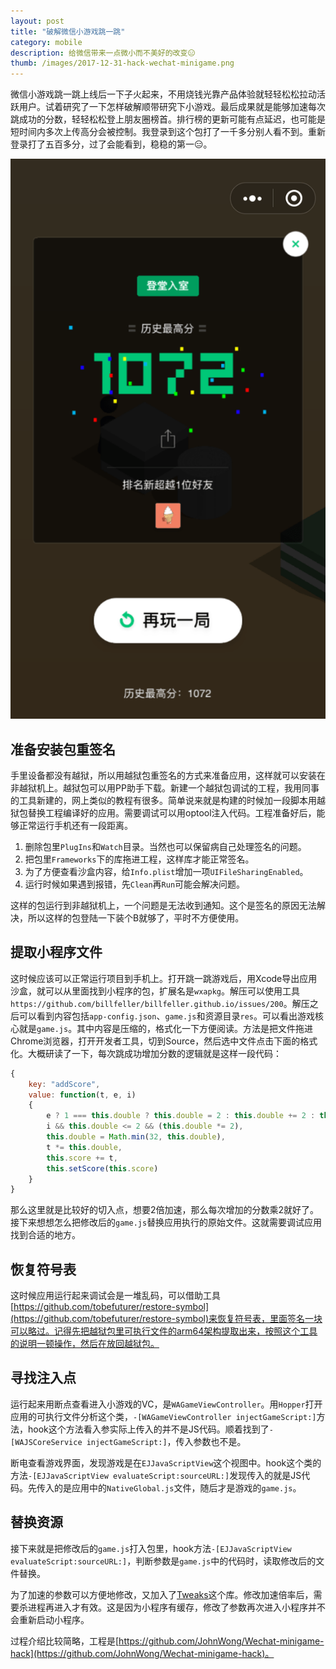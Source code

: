 ```yaml
---
layout: post
title: "破解微信小游戏跳一跳"
category: mobile
description: 给微信带来一点微小而不美好的改变😑
thumb: /images/2017-12-31-hack-wechat-minigame.png
---
```


微信小游戏跳一跳上线后一下子火起来，不用烧钱光靠产品体验就轻轻松松拉动活跃用户。试着研究了一下怎样破解顺带研究下小游戏。最后成果就是能够加速每次跳成功的分数，轻轻松松登上朋友圈榜首。排行榜的更新可能有点延迟，也可能是短时间内多次上传高分会被控制。我登录到这个包打了一千多分别人看不到。重新登录打了五百多分，过了会能看到，稳稳的第一😑。

![2017-12-31-hack-wechat-minigame-1.png](/images/2017-12-31-hack-wechat-minigame-1.png)

## 准备安装包重签名

手里设备都没有越狱，所以用越狱包重签名的方式来准备应用，这样就可以安装在非越狱机上。越狱包可以用PP助手下载。新建一个越狱包调试的工程，我用同事的工具新建的，网上类似的教程有很多。简单说来就是构建的时候加一段脚本用越狱包替换工程编译好的应用。需要调试可以用optool注入代码。工程准备好后，能够正常运行手机还有一段距离。

1. 删除包里`PlugIns`和`Watch`目录。当然也可以保留病自己处理签名的问题。
2. 把包里`Frameworks`下的库拖进工程，这样库才能正常签名。
3. 为了方便查看沙盒内容，给`Info.plist`增加一项`UIFileSharingEnabled`。
4. 运行时候如果遇到报错，先`Clean`再`Run`可能会解决问题。

这样的包运行到非越狱机上，一个问题是无法收到通知。这个是签名的原因无法解决，所以这样的包登陆一下装个B就够了，平时不方便使用。

## 提取小程序文件

这时候应该可以正常运行项目到手机上。打开跳一跳游戏后，用Xcode导出应用沙盒，就可以从里面找到小程序的包，扩展名是`wxapkg`。解压可以使用工具`https://github.com/billfeller/billfeller.github.io/issues/200`。解压之后可以看到内容包括`app-config.json`、`game.js`和资源目录`res`。可以看出游戏核心就是`game.js`。其中内容是压缩的，格式化一下方便阅读。方法是把文件拖进Chrome浏览器，打开开发者工具，切到Source，然后选中文件点击下面的格式化。大概研读了一下，每次跳成功增加分数的逻辑就是这样一段代码：

```javascript
{
    key: "addScore",
    value: function(t, e, i)
    {
        e ? 1 === this.double ? this.double = 2 : this.double += 2 : this.double = 1,
        i && this.double <= 2 && (this.double *= 2),
        this.double = Math.min(32, this.double),
        t *= this.double,
        this.score += t,
        this.setScore(this.score)
    }
}
```

那么这里就是比较好的切入点，想要2倍加速，那么每次增加的分数乘2就好了。接下来想想怎么把修改后的`game.js`替换应用执行的原始文件。这就需要调试应用找到合适的地方。


## 恢复符号表

这时候应用运行起来调试会是一堆乱码，可以借助工具[https://github.com/tobefuturer/restore-symbol](https://github.com/tobefuturer/restore-symbol)来恢复符号表，里面签名一块可以略过。记得先把越狱包里可执行文件的arm64架构提取出来，按照这个工具的说明一顿操作，然后在放回越狱包。

## 寻找注入点

运行起来用断点查看进入小游戏的VC，是`WAGameViewController`。用`Hopper`打开应用的可执行文件分析这个类，`-[WAGameViewController injectGameScript:]`方法，hook这个方法看入参实际上传入的并不是JS代码。顺着找到了`-[WAJSCoreService injectGameScript:]`，传入参数也不是。

断电查看游戏界面，发现游戏是在`EJJavaScriptView`这个视图中。hook这个类的方法`-[EJJavaScriptView evaluateScript:sourceURL:]`发现传入的就是JS代码。先传入的是应用中的`NativeGlobal.js`文件，随后才是游戏的`game.js`。

## 替换资源

接下来就是把修改后的`game.js`打入包里，hook方法`-[EJJavaScriptView evaluateScript:sourceURL:]`，判断参数是`game.js`中的代码时，读取修改后的文件替换。

为了加速的参数可以方便地修改，又加入了[Tweaks](https://github.com/facebook/Tweaks)这个库。修改加速倍率后，需要杀进程再进入才有效。这是因为小程序有缓存，修改了参数再次进入小程序并不会重新启动小程序。


过程介绍比较简略，工程是[https://github.com/JohnWong/Wechat-minigame-hack](https://github.com/JohnWong/Wechat-minigame-hack)。